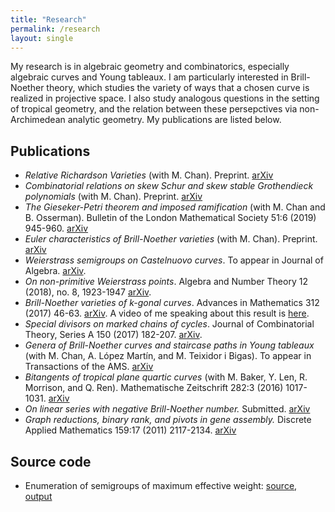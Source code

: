 ```yaml
---
title: "Research"
permalink: /research
layout: single
---
```


My research is in algebraic geometry and combinatorics, especially algebraic curves and Young tableaux. I am particularly interested in Brill-Noether theory, which studies the variety of ways that a chosen curve is realized in projective space. I also study analogous questions in the setting of tropical geometry, and the relation between these persepctives via non-Archimedean analytic geometry. My publications are listed below.

## Publications

*   _Relative Richardson Varieties_ (with M. Chan). Preprint. [arXiv](https://arxiv.org/abs/1909.12414)
*   _Combinatorial relations on skew Schur and skew stable Grothendieck polynomials_ (with M. Chan). Preprint. [arXiv](https://arxiv.org/abs/1909.12833)
*   _The Gieseker-Petri theorem and imposed ramification_ (with M. Chan and B. Osserman). Bulletin of the London Mathematical Society 51:6 (2019) 945-960. [arXiv](https://arxiv.org/abs/1804.00178)
*   _Euler characteristics of Brill-Noether varieties_ (with M. Chan). Preprint. [arXiv](https://arxiv.org/abs/1708.09378)
*   _Weierstrass semigroups on Castelnuovo curves_. To appear in Journal of Algebra. [arXiv](http://arxiv.org/abs/1608.08178).
*   _On non-primitive Weierstrass points_. Algebra and Number Theory 12 (2018), no. 8, 1923-1947 [arXiv](http://arxiv.org/abs/1608.05666).
*   _Brill-Noether varieties of k-gonal curves_. Advances in Mathematics 312 (2017) 46-63. [arXiv](http://arxiv.org/abs/1603.08856). A video of me speaking about this result is [here](http://www.birs.ca/events/2016/5-day-workshops/16w5153/videos/watch/201605031629-Pflueger.html).
*   _Special divisors on marked chains of cycles_. Journal of Combinatorial Theory, Series A 150 (2017) 182-207. [arXiv](http://arxiv.org/abs/1603.07364).
*   _Genera of Brill-Noether curves and staircase paths in Young tableaux_ (with M. Chan, A. López Martín, and M. Teixidor i Bigas). To appear in Transactions of the AMS. [arXiv](http://arxiv.org/abs/1506.00516)
*   _Bitangents of tropical plane quartic curves_ (with M. Baker, Y. Len, R. Morrison, and Q. Ren). Mathematische Zeitschrift 282:3 (2016) 1017-1031. [arXiv](http://arxiv.org/abs/1404.7568)
*   _On linear series with negative Brill-Noether number._ Submitted. [arXiv](http://arxiv.org/abs/1311.5845)
*   _Graph reductions, binary rank, and pivots in gene assembly._ Discrete Applied Mathematics 159:17 (2011) 2117-2134. [arXiv](http://arxiv.org/abs/1103.4334)

## Source code

* Enumeration of semigroups of maximum effective weight: [source](/files/enumsg.cpp), [output](/files/enumsg_output.txt)
